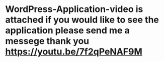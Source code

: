 # WordPress-Application-video is attached if you would like to see the application please send me a messege thank you https://youtu.be/7f2qPeNAF9M

